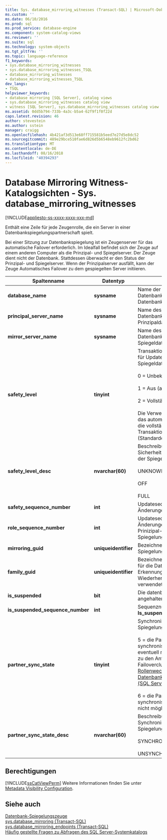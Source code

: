 ```yaml
---
title: Sys. database_mirroring_witnesses (Transact-SQL) | Microsoft-Dokumentation
ms.custom: ''
ms.date: 06/10/2016
ms.prod: sql
ms.prod_service: database-engine
ms.component: system-catalog-views
ms.reviewer: ''
ms.suite: sql
ms.technology: system-objects
ms.tgt_pltfrm: ''
ms.topic: language-reference
f1_keywords:
- sys.database_mirroring_witnesses
- sys.database_mirroring_witnesses_TSQL
- database_mirroring_witnesses
- database_mirroring_witnesses_TSQL
dev_langs:
- TSQL
helpviewer_keywords:
- database mirroring [SQL Server], catalog views
- sys.database_mirroring_witnesses catalog view
- witness [SQL Server], sys.database_mirroring_witnesses catalog view
ms.assetid: 0dd5b794-733b-4a3c-b5a4-62f9f1f0f22d
caps.latest.revision: 46
author: stevestein
ms.author: sstein
manager: craigg
ms.openlocfilehash: 4b421af3d513e68ff715581b5eed7e27d5e8dc52
ms.sourcegitcommit: 489e29bce510fae6d826d5b6548eb9612fc2bd62
ms.translationtype: MT
ms.contentlocale: de-DE
ms.lasthandoff: 08/16/2018
ms.locfileid: "40394293"
---
```

# <a name="database-mirroring-witness-catalog-views---sysdatabasemirroringwitnesses"></a>Database Mirroring Witness-Katalogsichten - Sys. database_mirroring_witnesses
[!INCLUDE[appliesto-ss-xxxx-xxxx-xxx-md](../../includes/appliesto-ss-xxxx-xxxx-xxx-md.md)]

  Enthält eine Zeile für jede Zeugenrolle, die ein Server in einer Datenbankspiegelungspartnerschaft spielt. 
  
  Bei einer Sitzung zur Datenbankspiegelung ist ein Zeugenserver für das automatische Failover erforderlich. Im Idealfall befindet sich der Zeuge auf einem anderen Computer als die Prinzipal- und Spiegelserver. Der Zeuge dient nicht der Datenbank. Stattdessen überwacht er den Status der Prinzipal- und Spiegelserver. Wenn der Prinzipalserver ausfällt, kann der Zeuge Automatisches Failover zu dem gespiegelten Server initiieren. 
  
|Spaltenname|Datentyp|Description|  
|-----------------|---------------|-----------------|  
|**database_name**|**sysname**|Name der beiden Datenbankkopien in der Datenbankspiegelungssitzung.|  
|**principal_server_name**|**sysname**|Name des Partnerservers, dessen Datenbankkopie derzeit die Prinzipaldatenbank ist.|  
|**mirror_server_name**|**sysname**|Name des Partnerservers, dessen Datenbankkopie derzeit die Spiegeldatenbank ist.|  
|**safety_level**|**tinyint**|Transaktionssicherheitseinstellung für Updates der Spiegeldatenbank:<br /><br /> 0 = Unbekannter Status<br /><br /> 1 = Aus (asynchron)<br /><br /> 2 = Vollständig (synchron)<br /><br /> Die Verwendung eines Zeugen für das automatische Failover setzt die vollständige Transaktionssicherheit (Standardeinstellung) voraus.|  
|**safety_level_desc**|**nvarchar(60)**|Beschreibung der Sicherheitsgarantie für Updates der Spiegeldatenbank.<br /><br /> UNKNOWN<br /><br /> OFF<br /><br /> FULL|  
|**safety_sequence_number**|**int**|Updatesequenznummer für Änderungen an **Safety_level**.|  
|**role_sequence_number**|**int**|Updatesequenznummer für Änderungen an Prinizipal-/Spiegelrollen der Spiegelungspartner.|  
|**mirroring_guid**|**uniqueidentifier**|Bezeichner der Spiegelungspartnerschaft.|  
|**family_guid**|**uniqueidentifier**|Bezeichner der Sicherungsfamilie für die Datenbank. Wird zur Erkennung übereinstimmender Wiederherstellungsstatus verwendet.|  
|**is_suspended**|**bit**|Die datenbankspiegelung wird angehalten.|  
|**is_suspended_sequence_number**|**int**|Sequenznummer zum Festlegen **Is_suspended**.|  
|**partner_sync_state**|**tinyint**|Synchronisierungsstatus der Spiegelungssitzung:<br /><br /> 5 = die Partner sind synchronisiert. Failover ist eventuell möglich. Informationen zu den Anforderungen für Failovercluster finden Sie unter [Rollenwechsel während einer Datenbank-Spiegelungssitzung &#40;SQL Server&#41;](../../database-engine/database-mirroring/role-switching-during-a-database-mirroring-session-sql-server.md).<br /><br /> 6 = die Partner sind nicht synchronisiert. Failover ist jetzt nicht möglich.|  
|**partner_sync_state_desc**|**nvarchar(60)**|Beschreibung des Synchronisierungsstatus der Spiegelungssitzung:<br /><br /> SYNCHRONIZED<br /><br /> UNSYNCHRONIZED|  
  
## <a name="permissions"></a>Berechtigungen  
 [!INCLUDE[ssCatViewPerm](../../includes/sscatviewperm-md.md)] Weitere Informationen finden Sie unter [Metadata Visibility Configuration](../../relational-databases/security/metadata-visibility-configuration.md).  
  
## <a name="see-also"></a>Siehe auch  
 [Datenbank-Spiegelungszeuge](../../database-engine/database-mirroring/database-mirroring-witness.md)   
 [sys.database_mirroring &#40;Transact-SQL&#41;](../../relational-databases/system-catalog-views/sys-database-mirroring-transact-sql.md)   
 [sys.database_mirroring_endpoints (Transact-SQL)](../../relational-databases/system-catalog-views/sys-database-mirroring-endpoints-transact-sql.md)   
 [Häufig gestellte Fragen zu Abfragen des SQL Server-Systemkatalogs](../../relational-databases/system-catalog-views/querying-the-sql-server-system-catalog-faq.md)  
  
  
